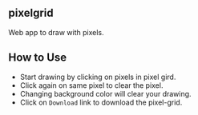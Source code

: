 ## pixelgrid
Web app to draw with pixels.

## How to Use
* Start drawing by clicking on pixels in pixel gird.
* Click again on same pixel to clear the pixel.
* Changing background color will clear your drawing.
* Click on `Download` link to download the pixel-grid.
